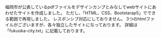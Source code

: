 福岡市が公表しているpdfファイルをデザインカンプとみなしてwebサイトにあわせたサイトを作成しました。
ただし、「HTML、CSS、Bootstarap5」でできる範囲で再現しました。
レスポンシブ対応にしておりません。
3つのhtmlファイルがございますが、各々独立したサイトになっております。
詳細は「fukuoka-city.txt」に記載しております。
